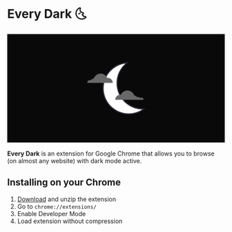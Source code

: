 # Every Dark 🌜
![Every Dark](./readme.png)

**Every Dark** is an extension for Google Chrome that allows you to browse (on almost any website) with dark mode active.

## Installing on your Chrome
1. [Download](https://github.com/pedro-isacss/everydark/archive/refs/heads/master.zip) and unzip the extension
2. Go to `chrome://extensions/`
3. Enable Developer Mode
4. Load extension without compression
